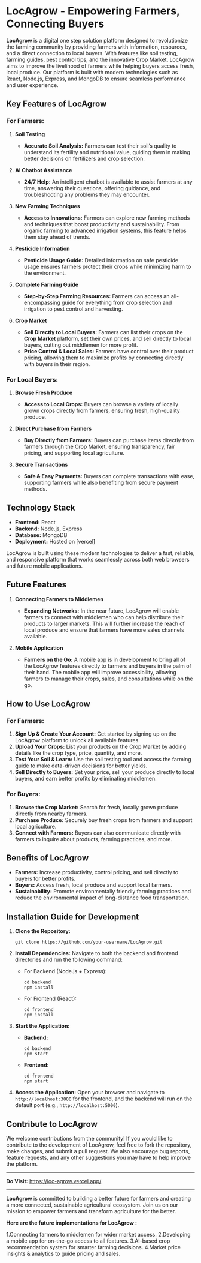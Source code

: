 # LocAgrow - Empowering Farmers, Connecting Buyers

**LocAgrow** is a digital one step solution platform designed to revolutionize the farming community by providing farmers with information, resources, and a direct connection to local buyers. With features like soil testing, farming guides, pest control tips, and the innovative Crop Market, LocAgrow aims to improve the livelihood of farmers while helping buyers access fresh, local produce. Our platform is built with modern technologies such as React, Node.js, Express, and MongoDB to ensure seamless performance and user experience.

## Key Features of LocAgrow

### For Farmers:

1. **Soil Testing**
   - **Accurate Soil Analysis:** Farmers can test their soil’s quality to understand its fertility and nutritional value, guiding them in making better decisions on fertilizers and crop selection.

2. **AI Chatbot Assistance**
   - **24/7 Help:** An intelligent chatbot is available to assist farmers at any time, answering their questions, offering guidance, and troubleshooting any problems they may encounter.

3. **New Farming Techniques**
   - **Access to Innovations:** Farmers can explore new farming methods and techniques that boost productivity and sustainability. From organic farming to advanced irrigation systems, this feature helps them stay ahead of trends.

4. **Pesticide Information**
   - **Pesticide Usage Guide:** Detailed information on safe pesticide usage ensures farmers protect their crops while minimizing harm to the environment.

5. **Complete Farming Guide**
   - **Step-by-Step Farming Resources:** Farmers can access an all-encompassing guide for everything from crop selection and irrigation to pest control and harvesting.

6. **Crop Market**
   - **Sell Directly to Local Buyers:** Farmers can list their crops on the **Crop Market** platform, set their own prices, and sell directly to local buyers, cutting out middlemen for more profit.
   - **Price Control & Local Sales:** Farmers have control over their product pricing, allowing them to maximize profits by connecting directly with buyers in their region.

### For Local Buyers:

1. **Browse Fresh Produce**
   - **Access to Local Crops:** Buyers can browse a variety of locally grown crops directly from farmers, ensuring fresh, high-quality produce.
   
2. **Direct Purchase from Farmers**
   - **Buy Directly from Farmers:** Buyers can purchase items directly from farmers through the Crop Market, ensuring transparency, fair pricing, and supporting local agriculture.

3. **Secure Transactions**
   - **Safe & Easy Payments:** Buyers can complete transactions with ease, supporting farmers while also benefiting from secure payment methods.

## Technology Stack

- **Frontend:** React
- **Backend:** Node.js, Express
- **Database:** MongoDB
- **Deployment:** Hosted on [vercel]

LocAgrow is built using these modern technologies to deliver a fast, reliable, and responsive platform that works seamlessly across both web browsers and future mobile applications.

## Future Features

1. **Connecting Farmers to Middlemen**
   - **Expanding Networks:** In the near future, LocAgrow will enable farmers to connect with middlemen who can help distribute their products to larger markets. This will further increase the reach of local produce and ensure that farmers have more sales channels available.

2. **Mobile Application**
   - **Farmers on the Go:** A mobile app is in development to bring all of the LocAgrow features directly to farmers and buyers in the palm of their hand. The mobile app will improve accessibility, allowing farmers to manage their crops, sales, and consultations while on the go.

## How to Use LocAgrow

### For Farmers:
1. **Sign Up & Create Your Account:** Get started by signing up on the LocAgrow platform to unlock all available features.
2. **Upload Your Crops:** List your products on the Crop Market by adding details like the crop type, price, quantity, and more.
3. **Test Your Soil & Learn:** Use the soil testing tool and access the farming guide to make data-driven decisions for better yields.
4. **Sell Directly to Buyers:** Set your price, sell your produce directly to local buyers, and earn better profits by eliminating middlemen.

### For Buyers:
1. **Browse the Crop Market:** Search for fresh, locally grown produce directly from nearby farmers.
2. **Purchase Produce:** Securely buy fresh crops from farmers and support local agriculture.
3. **Connect with Farmers:** Buyers can also communicate directly with farmers to inquire about products, farming practices, and more.

## Benefits of LocAgrow

- **Farmers:** Increase productivity, control pricing, and sell directly to buyers for better profits.
- **Buyers:** Access fresh, local produce and support local farmers.
- **Sustainability:** Promote environmentally friendly farming practices and reduce the environmental impact of long-distance food transportation.

## Installation Guide for Development

1. **Clone the Repository:**
   ```
   git clone https://github.com/your-username/LocAgrow.git
   ```

2. **Install Dependencies:**
   Navigate to both the backend and frontend directories and run the following command:

   - For Backend (Node.js + Express):
     ```
     cd backend
     npm install
     ```

   - For Frontend (React):
     ```
     cd frontend
     npm install
     ```

3. **Start the Application:**
   - **Backend:**
     ```
     cd backend
     npm start
     ```

   - **Frontend:**
     ```
     cd frontend
     npm start
     ```

4. **Access the Application:** Open your browser and navigate to `http://localhost:3000` for the frontend, and the backend will run on the default port (e.g., `http://localhost:5000`).

## Contribute to LocAgrow

We welcome contributions from the community! If you would like to contribute to the development of LocAgrow, feel free to fork the repository, make changes, and submit a pull request. We also encourage bug reports, feature requests, and any other suggestions you may have to help improve the platform.

---

**Do Visit:** https://loc-agrow.vercel.app/

---

**LocAgrow** is committed to building a better future for farmers and creating a more connected, sustainable agricultural ecosystem. Join us on our mission to empower farmers and transform agriculture for the better.


**Here are the future implementations for LocAgrow :**

1.Connecting farmers to middlemen for wider market access.
2.Developing a mobile app for on-the-go access to all features.
3.AI-based crop recommendation system for smarter farming decisions.
4.Market price insights & analytics to guide pricing and sales.


